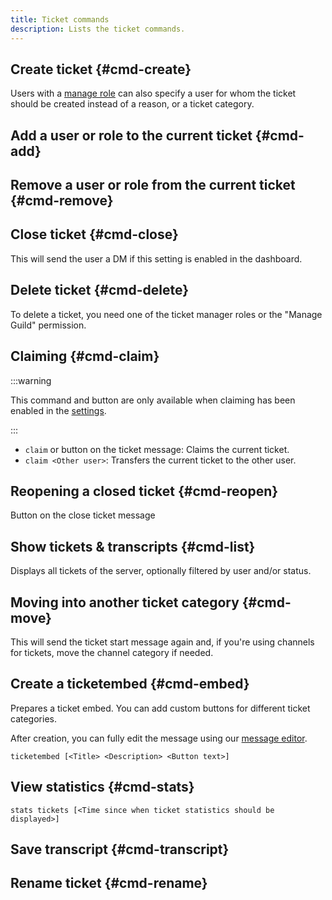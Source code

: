 ```yaml
---
title: Ticket commands
description: Lists the ticket commands.
---
```


## Create ticket {#cmd-create}

<Command name="ticket" slash="[reason:Reason]" message="[<Reason>]"></Command>

Users with a [manage role](./general#manage-roles) can also specify a user for whom the ticket should be created instead of a reason, or a ticket category.

## Add a user or role to the current ticket {#cmd-add}

<Command name="tickets add" slash="[user:User or role]" message="<User|Role>"></Command>

## Remove a user or role from the current ticket {#cmd-remove}

<Command name="tickets remove" slash="[user:User or role]" message="<User|Role>"></Command>

## Close ticket {#cmd-close}

<Command name="close" slash="[reason:Reason]" message="[<Reason>]"></Command>

This will send the user a DM if this setting is enabled in the dashboard.

## Delete ticket {#cmd-delete}

<Command name="delete"></Command>

To delete a ticket, you need one of the ticket manager roles or the "Manage Guild" permission.

## Claiming {#cmd-claim}

:::warning

This command and button are only available when claiming has been enabled in the [settings](/tickets/claiming).

:::

- `claim` or button on the ticket message: Claims the current ticket.
- `claim <Other user>`: Transfers the current ticket to the other user.

## Reopening a closed ticket {#cmd-reopen}

Button on the close ticket message

## Show tickets & transcripts {#cmd-list}

<Command name="tickets list" slash="[user:User state:Filter]" message="[<User>] [<Filter>]"></Command>

Displays all tickets of the server, optionally filtered by user and/or status.

## Moving into another ticket category {#cmd-move}

<Command name="tickets move" slash="category:New category" message="<New category>"></Command>

This will send the ticket start message again and, if you're using channels for tickets, move the channel category if needed.

## Create a ticketembed {#cmd-embed}

Prepares a ticket embed. You can add custom buttons for different ticket categories.

After creation, you can fully edit the message using our [message editor](/messageeditor).

`ticketembed [<Title> <Description> <Button text>]`

## View statistics {#cmd-stats}

`stats tickets [<Time since when ticket statistics should be displayed>]`

## Save transcript {#cmd-transcript}

<Command name="transcript"></Command>

## Rename ticket {#cmd-rename}

<Command name="tickets name" slash="name:New ticket name" message="<New ticket name>"></Command>
